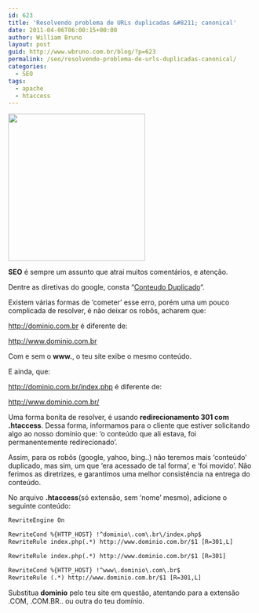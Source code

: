 ```yaml
---
id: 623
title: 'Resolvendo problema de URLs duplicadas &#8211; canonical'
date: 2011-04-06T06:00:15+00:00
author: William Bruno
layout: post
guid: http://www.wbruno.com.br/blog/?p=623
permalink: /seo/resolvendo-problema-de-urls-duplicadas-canonical/
categories:
  - SEO
tags:
  - apache
  - htaccess
---
```

[<img src="/wp-content/uploads/2011/04/seo-279x300.jpg" alt="" title="seo" width="279" height="300" class="alignright size-medium wp-image-629" srcset="/wp-content/uploads/2011/04/seo-279x300.jpg 279w, /wp-content/uploads/2011/04/seo.jpg 300w" sizes="(max-width: 279px) 100vw, 279px" />](/wp-content/uploads/2011/04/seo.jpg)

**SEO** é sempre um assunto que atrai muitos comentários, e atenção.

Dentre as diretivas do google, consta &#8220;<a href="http://www.google.com/support/webmasters/bin/answer.py?hl=pt-BR&#038;answer=66359" target="_blank">Conteudo Duplicado</a>&#8220;.

Existem várias formas de &#8216;cometer&#8217; esse erro, porém uma um pouco complicada de resolver, é não deixar os robôs, acharem que:

<u>http://dominio.com.br</u> é diferente de:

<u>http://www.dominio.com.br</u>

Com e sem o **www.**, o teu site exibe o mesmo conteúdo.

E ainda, que:

<u>http://dominio.com.br/index.php</u> é diferente de:

<u>http://www.dominio.com.br/</u>

<!--more-->



Uma forma bonita de resolver, é usando **redirecionamento 301 com .htaccess**. Dessa forma, informamos para o cliente que estiver solicitando algo ao nosso domínio que: &#8216;o conteúdo que ali estava, foi permanentemente redirecionado&#8217;.

Assim, para os robôs (google, yahoo, bing..) não teremos mais &#8216;conteúdo&#8217; duplicado, mas sim, um que &#8216;era acessado de tal forma&#8217;, e &#8216;foi movido&#8217;. Não ferimos as diretrizes, e garantimos uma melhor consistência na entrega do conteúdo.

No arquivo **.htaccess**(só extensão, sem &#8216;nome&#8217; mesmo), adicione o seguinte conteúdo:

``` html
RewriteEngine On

RewriteCond %{HTTP_HOST} !^dominio\.com\.br\/index.php$
RewriteRule index.php(.*) http://www.dominio.com.br/$1 [R=301,L]

RewriteRule index.php(.*) http://www.dominio.com.br/$1 [R=301]

RewriteCond %{HTTP_HOST} !^www\.dominio\.com\.br$
RewriteRule (.*) http://www.dominio.com.br/$1 [R=301,L]
```

Substitua **dominio** pelo teu site em questão, atentando para a extensão .COM, .COM.BR.. ou outra do teu domínio.

